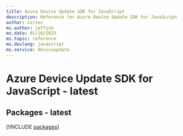 ```yaml
---
title: Azure Device Update SDK for JavaScript
description: Reference for Azure Device Update SDK for JavaScript
author: xirzec
ms.author: jeffish
ms.data: 01/16/2023
ms.topic: reference
ms.devlang: javascript
ms.service: deviceupdate
---
```

# Azure Device Update SDK for JavaScript - latest
## Packages - latest
[!INCLUDE [packages](device-update-index.md)]